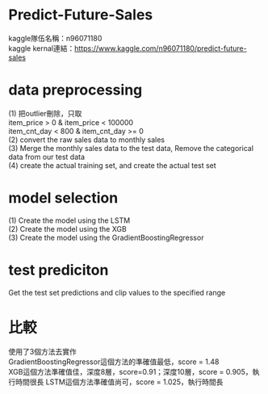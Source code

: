 # Predict-Future-Sales

kaggle隊伍名稱：n96071180  
kaggle kernal連結：https://www.kaggle.com/n96071180/predict-future-sales  

# data preprocessing
(1) 把outlier刪除，只取  
item_price > 0 & item_price < 100000  
item_cnt_day < 800 & item_cnt_day >= 0  
(2) convert the raw sales data to monthly sales  
(3) Merge the monthly sales data to the test data, Remove the categorical data from our test data  
(4) create the actual training set, and create the actual test set  

# model selection
(1) Create the model using the LSTM  
(2) Create the model using the XGB  
(3) Create the model using the GradientBoostingRegressor  

# test prediciton
Get the test set predictions and clip values to the specified range  



# 比較
使用了3個方法去實作  
GradientBoostingRegressor這個方法的準確值最低，score = 1.48  
XGB這個方法準確值佳，深度8層，score=0.91；深度10層，score = 0.905，執行時間很長
LSTM這個方法準確值尚可，score = 1.025，執行時間長

